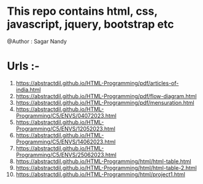 # This repo contains html, css, javascript, jquery, bootstrap etc
@Author : Sagar Nandy

# Urls :- 

1) https://abstractdil.github.io/HTML-Programming/pdf/articles-of-india.html
2) https://abstractdil.github.io/HTML-Programming/pdf/flow-diagram.html
3) https://abstractdil.github.io/HTML-Programming/pdf/mensuration.html
4) https://abstractdil.github.io/HTML-Programming/C5/ENVS/04072023.html
5) https://abstractdil.github.io/HTML-Programming/C5/ENVS/12052023.html
6) https://abstractdil.github.io/HTML-Programming/C5/ENVS/14062023.html
7) https://abstractdil.github.io/HTML-Programming/C5/ENVS/25062023.html
8) https://abstractdil.github.io/HTML-Programming/html/html-table.html
9) https://abstractdil.github.io/HTML-Programming/html/html-table-2.html
10) https://abstractdil.github.io/HTML-Programming/html/project1.html


